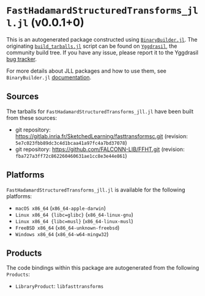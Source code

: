 # `FastHadamardStructuredTransforms_jll.jl` (v0.0.1+0)

This is an autogenerated package constructed using [`BinaryBuilder.jl`](https://github.com/JuliaPackaging/BinaryBuilder.jl). The originating [`build_tarballs.jl`](https://github.com/JuliaPackaging/Yggdrasil/blob/6493bf9420266e033a725e498375af64eea1394d/F/FastHadamardStructuredTransforms/build_tarballs.jl) script can be found on [`Yggdrasil`](https://github.com/JuliaPackaging/Yggdrasil/), the community build tree.  If you have any issue, please report it to the Yggdrasil [bug tracker](https://github.com/JuliaPackaging/Yggdrasil/issues).

For more details about JLL packages and how to use them, see `BinaryBuilder.jl` [documentation](https://juliapackaging.github.io/BinaryBuilder.jl/dev/jll/).

## Sources

The tarballs for `FastHadamardStructuredTransforms_jll.jl` have been built from these sources:

* git repository: https://gitlab.inria.fr/SketchedLearning/fasttransformsc.git (revision: `5e7c023fbb89dc3c4d1bcaa41a97fc4a7bd37078`)
* git repository: https://github.com/FALCONN-LIB/FFHT.git (revision: `fba727a3ff72c862260460631ae1cc8e3e44e861`)

## Platforms

`FastHadamardStructuredTransforms_jll.jl` is available for the following platforms:

* `macOS x86_64` (`x86_64-apple-darwin`)
* `Linux x86_64 {libc=glibc}` (`x86_64-linux-gnu`)
* `Linux x86_64 {libc=musl}` (`x86_64-linux-musl`)
* `FreeBSD x86_64` (`x86_64-unknown-freebsd`)
* `Windows x86_64` (`x86_64-w64-mingw32`)

## Products

The code bindings within this package are autogenerated from the following `Products`:

* `LibraryProduct`: `libfasttransforms`
